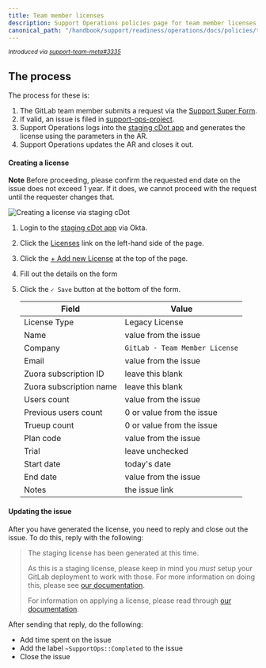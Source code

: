 ```yaml
---
title: Team member licenses
description: Support Operations policies page for team member licenses
canonical_path: "/handbook/support/readiness/operations/docs/policies/team_member_licenses"
---
```


<sup>*Introduced via [support-team-meta#3335](https://gitlab.com/gitlab-com/support/support-team-meta/-/issues/3335)*</sup>

## The process

The process for these is:

1. The GitLab team member submits a request via the
   [Support Super Form](https://support-super-form-gitlab-com-support-support-op-651f22e90ce6d7.gitlab.io/).
1. If valid, an issue is filed in
   [support-ops-project](https://gitlab.com/gitlab-com/support/support-ops/support-ops-project).
1. Support Operations logs into the
   [staging cDot app](https://customers.staging.gitlab.com/admin/license/new_license)
   and generates the license using the parameters in the AR.
1. Support Operations updates the AR and closes it out.

#### Creating a license

**Note** Before proceeding, please confirm the requested end date on the issue
does not exceed 1 year. If it does, we cannot proceed with the request until
the requester changes that.

![Creating a license via staging cDot](/handbook/support/readiness/operations/images/generating_license_via_staging.gif)

1. Login to the
   [staging cDot app](https://customers.staging.gitlab.com/admins/sign_in) via
   Okta.
1. Click the [Licenses](https://customers.staging.gitlab.com/admin/license) link
   on the left-hand side of the page.
1. Click the
   [+ Add new License](https://customers.staging.gitlab.com/admin/license/new_license)
   at the top of the page.
1. Fill out the details on the form
1. Click the `✓ Save` button at the bottom of the form.

   | Field                   | Value                              |
   |-------------------------|------------------------------------|
   | License Type            | Legacy License                     |
   | Name                    | value from the issue               |
   | Company                 | `GitLab - Team Member License`     |
   | Email                   | value from the issue               |
   | Zuora subscription ID   | leave this blank                   |
   | Zuora subscription name | leave this blank                   |
   | Users count             | value from the issue               |
   | Previous users count    | 0 or value from the issue          |
   | Trueup count            | 0 or value from the issue          |
   | Plan code               | value from the issue               |
   | Trial                   | leave unchecked                    |
   | Start date              | today's date                       |
   | End date                | value from the issue               |
   | Notes                   | the issue link                     |

#### Updating the issue

After you have generated the license, you need to reply and close out the issue.
To do this, reply with the following:

> The staging license has been generated at this time.
>
> As this is a staging license, please keep in mind you *must* setup your GitLab
> deployment to work with those. For more information on doing this, please see
> [our documentation](https://docs.gitlab.com/omnibus/development/setup.html#use-customers-portal-staging-in-gitlab).
>
> For information on applying a license, please read through
> [our documentation](https://docs.gitlab.com/ee/administration/license_file.html).

After sending that reply, do the following:

- Add time spent on the issue
- Add the label `~SupportOps::Completed` to the issue
- Close the issue
